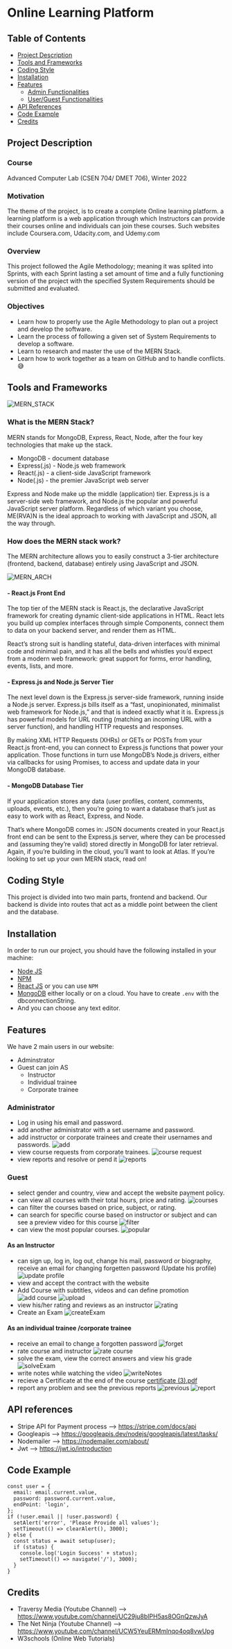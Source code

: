 # Online Learning Platform

## Table of Contents
- [Project Description](#project-description)
- [Tools and Frameworks](#tools-and-frameworks)
- [Coding Style](#coding-style)
- [Installation](#installation)
- [Features](#features)
  * [Admin Functionalities](#administrator)
  * [User/Guest Functionalities](#guest)
- [API References](#api-references)
- [Code Example](#code-example)
- [Credits](#credits)


## Project Description

### Course 
Advanced Computer Lab (CSEN 704/ DMET 706), Winter 2022

### Motivation
The theme of the project, is to create a complete Online learning platform. a learning platform is a web application through which Instructors can provide their courses online and individuals can join these courses.
Such websites include Coursera.com, Udacity.com, and Udemy.com

### Overview 
This project followed the Agile Methodology; meaning it was splited into Sprints, with
each Sprint lasting a set amount of time and a fully functioning version of the project
with the specified System Requirements should be submitted and evaluated.

### Objectives
- Learn how to properly use the Agile Methodology to plan out a project and develop
the software.
- Learn the process of following a given set of System Requirements to develop a
software.
- Learn to research and master the use of the MERN Stack.
- Learn how to work together as a team on GitHub and to handle conflicts. :sweat_smile:


## Tools and Frameworks
![MERN_STACK](https://www.sbr-technologies.com/wp-content/uploads/2021/07/Mern-Stack-Developer.png)

### What is the MERN Stack?
MERN stands for MongoDB, Express, React, Node, after the four key technologies that make up the stack.

- MongoDB - document database
- Express(.js) - Node.js web framework
- React(.js) - a client-side JavaScript framework
- Node(.js) - the premier JavaScript web server

Express and Node make up the middle (application) tier. Express.js is a server-side web framework, and Node.js the popular and powerful JavaScript server platform. Regardless of which variant you choose, ME(RVA)N is the ideal approach to working with JavaScript and JSON, all the way through.

### How does the MERN stack work?
The MERN architecture allows you to easily construct a 3-tier architecture (frontend, backend, database) entirely using JavaScript and JSON.

![MERN_ARCH](https://webimages.mongodb.com/_com_assets/cms/mern-stack-b9q1kbudz0.png?auto=format%2Ccompress)

#### - React.js Front End
The top tier of the MERN stack is React.js, the declarative JavaScript framework for creating dynamic client-side applications in HTML. React lets you build up complex interfaces through simple Components, connect them to data on your backend server, and render them as HTML.

React’s strong suit is handling stateful, data-driven interfaces with minimal code and minimal pain, and it has all the bells and whistles you’d expect from a modern web framework: great support for forms, error handling, events, lists, and more.

#### - Express.js and Node.js Server Tier
The next level down is the Express.js server-side framework, running inside a Node.js server. Express.js bills itself as a “fast, unopinionated, minimalist web framework for Node.js,” and that is indeed exactly what it is. Express.js has powerful models for URL routing (matching an incoming URL with a server function), and handling HTTP requests and responses.

By making XML HTTP Requests (XHRs) or GETs or POSTs from your React.js front-end, you can connect to Express.js functions that power your application. Those functions in turn use MongoDB’s Node.js drivers, either via callbacks for using Promises, to access and update data in your MongoDB database.

#### - MongoDB Database Tier
If your application stores any data (user profiles, content, comments, uploads, events, etc.), then you’re going to want a database that’s just as easy to work with as React, Express, and Node.

That’s where MongoDB comes in: JSON documents created in your React.js front end can be sent to the Express.js server, where they can be processed and (assuming they’re valid) stored directly in MongoDB for later retrieval. Again, if you’re building in the cloud, you’ll want to look at Atlas. If you’re looking to set up your own MERN stack, read on!

## Coding Style 
This project is divided into two main parts, frontend and backend. Our backend is divide into routes that act as a middle point between the client and the database.

## Installation
In order to run our project, you should have the following installed in your machine:
 - [Node JS](https://nodejs.org/en/)
 - [NPM](https://www.npmjs.com/)
 - [React JS](https://react-cn.github.io/react/downloads.html) or you can use `NPM`
 - [MongoDB](https://docs.mongodb.com/manual/installation/) either locally or on a cloud.
You have to create `.env` with the dbconnectionString.
- And you can choose any text editor.
     

## Features 
We have 2 main users in our website:
- Adminstrator
-  Guest can join AS 
   * Instructor
   * Individual trainee 
   * Corporate trainee
   

### Administrator
- Log in using his email and password.
- add another administrator with a set username and password.
- add instructor or corporate trainees and create their usernames and passwords.
![add](https://user-images.githubusercontent.com/72264551/210170605-b2b4e7ff-9af4-4391-ac03-adf7a90cadee.png)
- view course requests from corporate trainees.
![course request](https://user-images.githubusercontent.com/72264551/210169548-c9c9b6cf-cd16-42e9-8cd7-f68435a08828.png)
- view reports and resolve or pend it 
![reports](https://user-images.githubusercontent.com/72264551/210170658-248856e0-da70-4cb7-a70c-ec68053f4716.png)


### Guest 
- select gender and country, view and accept the website payment policy.
- can view all courses with their total hours, price and rating.
![courses](https://user-images.githubusercontent.com/72264551/210169508-9be74393-d5fd-4285-87c9-3597d50264a6.png)
- can filter the courses based on price, subject, or rating.
- can search for specific course based on instructor or subject and can see a preview video for this course 
![filter](https://user-images.githubusercontent.com/72264551/210169482-2e937386-6ad2-4724-81c1-9d148a4ac90e.png)
- can view the most popular courses.
 ![popular](https://user-images.githubusercontent.com/72264551/210169452-1bf3290a-a2aa-4886-95e4-936addf208c1.png)

#### As an Instructor 
-  can sign up, log in, log out, change his mail, password or biography, receive an email for changing forgetten password (Update his profile)
![update profile](https://user-images.githubusercontent.com/72264551/210169281-3e45b755-ccc0-450b-b916-9abdc460eb02.png)
-  view and accept the contract with the website 
-  Add Course with subtitles, videos and can define promotion  
![add course](https://user-images.githubusercontent.com/72264551/210169092-3d1d114b-bc61-4e55-bff2-78d049985f5a.png)
![upload](https://user-images.githubusercontent.com/72264551/210169354-37c8bca2-3de7-4ff5-b868-3c4865b88f37.png)
- view his/her rating and reviews as an instructor
![rating](https://user-images.githubusercontent.com/72264551/210169410-995fc80d-babf-43d3-b2b7-1227df1a4cd1.png)
-  Create an Exam 
![createExam](https://user-images.githubusercontent.com/72264551/210171381-d3357f82-16f7-4884-9648-fd157220d9ca.jpeg)


#### As an individual trainee /corporate trainee 
- receive an email to change a forgotten password 
![forget](https://user-images.githubusercontent.com/72264551/210171495-9b72ca67-aa2f-476a-9636-0c11ed8aa6be.jpeg)
- rate course and instructor 
![rate course](https://user-images.githubusercontent.com/72264551/210171321-f6d2af5e-142a-45a1-aed2-d45b4ca24622.png)
- solve the exam, view the correct answers and view his grade 
![solveExam](https://user-images.githubusercontent.com/72264551/210171615-3d51cfcb-edf4-401a-8b66-e6c9e4bfd2d1.jpeg)
- write notes while watching the video
![writeNotes](https://user-images.githubusercontent.com/72264551/210171658-88e162d0-7304-41f5-8fff-76be0653b9ad.jpeg)
- recieve a Certificate at the end of the course 
[certificate (3).pdf](https://github.com/Advanced-Computer-Lab-2022/Its-the-ACL-time/files/10328842/certificate.3.pdf)
- report any problem and see the previous reports 
![previous](https://user-images.githubusercontent.com/72264551/210171769-2ab4e848-2b75-4d2d-8760-f35fe06f41cd.png)
![report](https://user-images.githubusercontent.com/72264551/210171774-928a8d17-768e-4874-8f2e-291488e19df0.png)


## API references
- Stripe API for Payment process --> https://stripe.com/docs/api
- Googleapis --> https://googleapis.dev/nodejs/googleapis/latest/tasks/
- Nodemailer --> https://nodemailer.com/about/
- Jwt --> https://jwt.io/introduction


## Code Example 

    const user = {
      email: email.current.value,
      password: password.current.value,
      endPoint: 'login',
    };
    if (!user.email || !user.password) {
      setAlert('error', 'Please Provide all values');
      setTimeout(() => clearAlert(), 3000);
    } else {
      const status = await setup(user);
      if (status) {
        console.log('Login Success' + status);
        setTimeout(() => navigate('/'), 3000);
      }
    }
    
    
  ## Credits  
 - Traversy Media (Youtube Channel) --> https://www.youtube.com/channel/UC29ju8bIPH5as8OGnQzwJyA
 - The Net Ninja (Youtube Channel) --> https://www.youtube.com/channel/UCW5YeuERMmlnqo4oq8vwUpg
 - W3schools (Online Web Tutorials)
 
